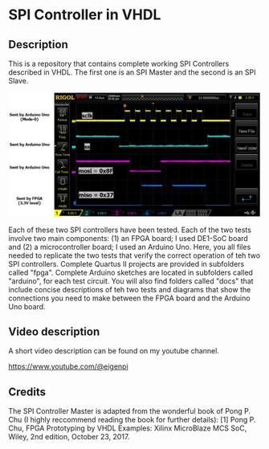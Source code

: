 # SPI Controller in VHDL

## Description

This is a repository that contains complete working SPI Controllers 
described in VHDL. The first one is an SPI Master and the second is
an SPI Slave. 

![photo1 overall design](images/spi_slave_in_fpga.jpg)

Each of these two SPI controllers have been tested. Each of the two tests
involve two main components: (1) an FPGA board; I used DE1-SoC board
and (2) a microcontroller board; I used an Arduino Uno. Here, you
all files needed to replicate the two tests that verify the correct
operation of teh two SPI controllers.
Complete Quartus II projects are provided in subfolders called "fpga".
Complete Arduino sketches are located in subfolders called "arduino",
for each test circuit.
You will also find folders called "docs" that include concise descriptions
of teh two tests and diagrams that show the connections you need to make 
between the FPGA board and the Arduino Uno board.

## Video description

A short video description can be found on my youtube channel.

https://www.youtube.com/@eigenpi

## Credits

The SPI Controller Master is adapted from the wonderful book of Pong P. Chu
(I highly reccommend reading the book for further details):
[1] Pong P. Chu, FPGA Prototyping by VHDL Examples: Xilinx MicroBlaze 
    MCS SoC, Wiley, 2nd edition, October 23, 2017.
